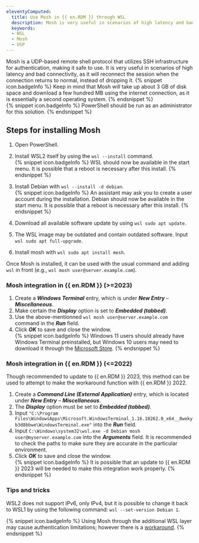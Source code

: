 ```yaml
---
eleventyComputed:
  title: Use Mosh in {{ en.RDM }} through WSL
  description: Mosh is very useful in scenarios of high latency and bad connectivity, as it will reconnect the session when the connection returns to normal, instead of dropping it
  keywords: 
  - WSL
  - Mosh
  - USP
---
```

Mosh is a UDP-based remote shell protocol that utilizes SSH infrastructure for authentication, making it safe to use. It is very useful in scenarios of high latency and bad connectivity, as it will reconnect the session when the connection returns to normal, instead of dropping it.
{% snippet icon.badgeInfo %}
Keep in mind that Mosh will take up about 3 GB of disk space and download a few hundred MB using the internet connection, as it is essentially a second operating system.
{% endsnippet %}  
{% snippet icon.badgeInfo %}
PowerShell should be run as an administrator for this solution.
{% endsnippet %}  

## Steps for installing Mosh
1. Open PowerShell.
1. Install WSL2 itself by using the `wsl --install` command.  
{% snippet icon.badgeInfo %}
WSL should now be available in the start menu. It is possible that a reboot is necessary after this install.
{% endsnippet %}  

3. Install Debian with `wsl --install -d debian`.  
{% snippet icon.badgeInfo %}
An assistant may ask you to create a user account during the installation. Debian should now be available in the start menu. It is possible that a reboot is necessary after this install.
{% endsnippet %}  

4. Download all available software update by using `wsl sudo apt update`.
1. The WSL image may be outdated and contain outdated software. Input `wsl sudo apt full-upgrade`.
1. Install mosh with `wsl sudo apt install mosh`.

Once Mosh is installed, it can be used with the usual command and adding `wsl` in front (e.g., `wsl mosh user@server.example.com`).

### Mosh integration in {{ en.RDM }} (>=2023)
1. Create a ***Windows Terminal*** entry, which is under ***New Entry*** – ***Miscellaneous***.
1. Make certain the ***Display*** option is set to ***Embedded (tabbed)***.
1. Use the above-mentionned `wsl mosh user@server.example.com` command in the ***Run*** field.
1. Click ***OK*** to save and close the window.  
{% snippet icon.badgeInfo %}
Windows 11 users should already have Windows Terminal preinstalled, but Windows 10 users may need to download it through the [Microsoft Store](https://apps.microsoft.com/store/detail/windows-terminal/9N0DX20HK701).
{% endsnippet %}

### Mosh integration in {{ en.RDM }} (<=2022)
Though recommended to update to {{ en.RDM }} 2023, this method can be used to attempt to make the workaround function with {{ en.RDM }} 2022.
1. Create a ***Command Line (External Application)*** entry, which is located  under ***New Entry*** – ***Miscellaneous***.
1. The ***Display*** option must be set to ***Embedded (tabbed)***.
1. Input `"C:\Program Files\WindowsApps\Microsoft.WindowsTerminal_1.16.10262.0_x64__8wekyb3d8bbwe\WindowsTerminal.exe"` into the ***Run*** field.
1. Input `C:\Windows\system32\wsl.exe -d Debian mosh user@myserver.example.com` into the ***Arguments*** field. It is recommended to check the paths to make sure they are accurate in the particular environment.
1. Click ***OK*** to save and close the window.  
{% snippet icon.badgeInfo %}
It is possible that an update to {{ en.RDM }} 2023 will be needed to make this integration work properly.
{% endsnippet %}

### Tips and tricks
WSL2 does not support IPv6, only IPv4, but it is possible to change it back to WSL1 by using the following command: `wsl --set-version Debian 1`.

{% snippet icon.badgeInfo %}
Using Mosh through the additional WSL layer may cause authentication limitations; however there is a [workaround](https://forum.devolutions.net/topics/37256/support-for-mosh#175076).
{% endsnippet %}
